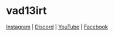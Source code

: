 # vad13irt

[Instagram](https://www.instagram.com/vad13irt/) | 
[Discord](https://discord.com/users/vad13irt) |
[YouTube](https://www.youtube.com/channel/UCMDQotDUpVX_Jnps4328vvg) | 
[Facebook](https://www.facebook.com/vadim.irtlach.5/) 
